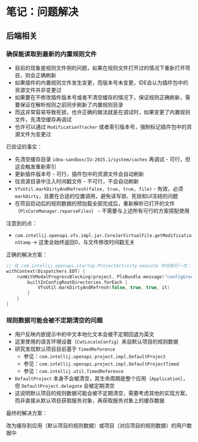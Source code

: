 # 笔记：问题解决

## 后端相关

### 确保能读取到最新的内置规则文件

- 目前的现象是规则文件侧的问题，如果在规则文件打开过的情况下重新打开项目，则会正确刷新
- 如果插件的内置规则文件发生变更，而版本号未变更，IDE会认为插件包中的资源文件并非变更过
- 如果要在不修改插件版本号或者不清空缓存的情况下，保证规则正确刷新，需要保证在解析规则之前同步刷新了内置规则目录
- 而这非常容易导致死锁，也许正确的做法就是在调试时，如果变更了内置规则文件，先清空缓存再调试
- 也许可以通过 `ModificationTracker` 或者索引版本号，强制标记插件包中的资源文件为变更过

已验证的事实：

- 先清空缓存目录 `idea-sandbox/IU-2025.1/system/caches` 再调试 - 可行，但这会触发重新索引
- 更新插件版本号 - 可行，插件包中的资源文件会自动刷新
- 往资源目录中注入时间戳文件 - 不可行，不会自动刷新
- `VfsUtil.markDirtyAndRefresh(false, true, true, file)` - 有效，必须 `markDirty`，且要在合适的位置调用，避免读写锁、死锁和UI冻结的问题
- 在项目启动后的规则数据的预加载全部完成后，重新解析已打开的文件（`PlsCoreManager.reparseFiles`） - 不需要与上述所有可行的方案搭配使用

注意到的点：

- `com.intellij.openapi.vfs.impl.jar.CoreJarVirtualFile.getModificationStamp` -> 这里会始终返回0，与文件修改时间戳无关

正确的解决方案：

```kotlin
// 在 com.intellij.openapi.startup.ProjectActivity.execute 中仅执行一次：
withContext(Dispatchers.EDT) {
    runWithModalProgressBlocking(project, PlsBundle.message("configGroup.refresh.builtin.progressTitle")) {
        builtInConfigRootDirectories.forEach {
            VfsUtil.markDirtyAndRefresh(false, true, true, it)
        }
    }
}
```

### 规则数据可能会被不定期清空的问题

- 用户反映内嵌提示中的中文本地化文本会被不定期回退为英文
- 这里使用的语言环境设置（`CwtLocaleConfig`）来自默认项目的规则数据
- 研究发现默认项目目前基于 `TimedReference`
  - 参见：`com.intellij.openapi.project.impl.DefaultProject`
  - 参见：`com.intellij.openapi.project.impl.DefaultProjectTimed`
  - 参见：`com.intellij.util.TimedReference`
- `DefaultProject` 本身不会被清空，其生命周期是整个应用（`Application`），但 `DefaultProject.delegate` 会被定期清空
- 这说明默认项目的规则数据可能会被不定期清空，需要考虑其他的实现方案，而非直接从默认项目获取服务对象，再获取服务对象上的缓存数据

最终的解决方案：

改为缓存到应用（默认项目的规则数据）或项目（对应项目的规则数据）的用户数据中